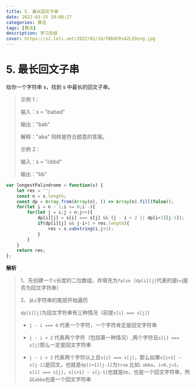 ```yaml
---
title: 5. 最长回文子串
date: 2022-03-15 10:08:27
categories: 算法
tags: [算法]
description: 学习总结
cover: https://s2.loli.net/2022/02/18/TBbHCRsA2L59zng.jpg
---
```

# 5. 最长回文子串
给你一个字符串 s，找到 s 中最长的回文子串。


> 示例 1：
> 
> 输入：s = "babad"
> 
> 输出："bab"
> 
> 解释："aba" 同样是符合题意的答案。 
> 
> 示例 2：
> 
> 输入：s = "cbbd"
> 
> 输出："bb"

```js
var longestPalindrome = function(s) {
    let res = '';
    const n = s.length;
    const dp = Array.from(Array(n), () => Array(n).fill(false));
    for(let i = n - 1;i >= 0;i--){
        for(let j = i;j < n;j++){
            dp[i][j] = s[i] === s[j] && (j - i < 2 || dp[i+1][j-1]);
            if(dp[i][j] && j-i+1 > res.length){
                res = s.substring(i,j+1);
            }
        }
    }
    return res;
};
```

**解析**

> 1、先创建一个`s`长度的二位数组，并填充为`false`（`dp[i][j]`代表的是i~j是否为回文字符串）
> 
> 2、从`s`字符串的尾部开始遍历
> 
> `dp[i][j]`为回文字符串有三种情况（前提`s[i] === s[j]`）
> 
> * `j - i === 0` 代表一个字符，一个字符肯定是回文字符串
> 
> * `j - i < 2` 代表两个字符（包括第一种情况）,两个字符且`s[i] === s[j]`那么一定是回文字符串
> 
> * `j - i > 2` 代表两个字符以上且`s[i] === s[j]`，那么如果`s[i+1] ~ s[j-1]`是回文，也就是`dp[i+1][j-1]`为`true`
> 比如: `abba`，`i=0,j=3`，`s[i] === s[j]`，`s[i+1] ~ s[j-1]`也就是`bb`，也是一个回文字符串，所以`abba`也是一个回文字符串